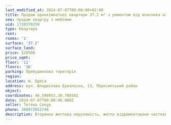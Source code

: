 ```yaml
---
last_modified_at: 2024-07-07T00:00:00+02:00
title: Продаж однокімнатної квартири 37.2 м² з ремонтом від власника на В. Бувалкіна
seo: продам квартру з меблями
uid: 1720370259
type: Квартира
rent:
rooms: '1'
surface: '37.2'
surface_land:
price: $20500
price_sqmt:
floor: '11'
floors: '16'
parking: Прибудинкова територія
region:
location: м. Одеса
address: вул. Владислава Бувалкіна, 13, Пересипський район
object:
coordinates: 46.590053,30.788502
date: 2024-07-07T00:00:00.000Z
seller: Тетяна Сокур
phone: 380972851746
description: Вторинна житлова нерухомість, житло відремонтоване частково з меблями, придатне для проживання
---
```


